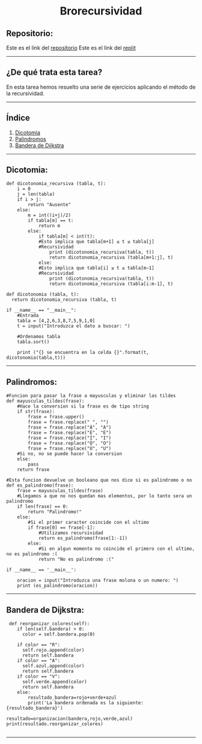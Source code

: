  <h1 align="center">	Brorecursividad</h1>

<h2>Repositorio:</h2>

Este es el link del [repositorio](https://github.com/Barroso03/brorecursividad.git)
Este es el link del [replit](https://replit.com/@Barroso03/brorecursividad#palindromos.py)
***
<h2>¿De qué trata esta tarea?</h2>

En esta tarea hemos resuelto una serie de ejercicios aplicando el método de la recursividad.

***

## Índice

1. [Dicotomia](#id1)
2. [Palindromos](#id2)
3. [Bandera de Dijkstra](#id3)
***

## Dicotomia:<a name="id1"></a>

```
def dicotonomia_recursiva (tabla, t):
    i = 0
    j = len(tabla)
    if i > j:
        return "Ausente"
    else:
        m = int((i+j)/2)
        if tabla[m] == t:
            return m
        else:
            if tabla[m] < int(t):
            #Esto implica que tabla[m+1] ≤ t ≤ tabla[j] 
            #Recursividad
                print (dicotonomia_recursiva(tabla, t))
                return dicotonomia_recursiva (tabla[m+1:j], t)
            else:
            #Esto implica que tabla[i] ≤ t ≤ tabla[m–1] 
            #Recursividad
                print (dicotonomia_recursiva(tabla, t))
                return dicotonomia_recursiva (tabla[i:m-1], t)

def dicotonomia (tabla, t):
  return dicotonomia_recursiva (tabla, t)

if __name__ == "__main__":
    #Entrada
    tabla = [4,2,6,3,8,7,5,9,1,0]
    t = input("Introduzca el dato a buscar: ")
    
    #Ordenamos tabla
    tabla.sort()

    print ("{} se encuentra en la celda {}".format(t, dicotonomia(tabla,t)))
```
***

## Palindromos:<a name="id2"></a>

```
#Funcion para pasar la frase a mayusculas y eliminar las tildes
def mayusculas_tildes(frase):
    #Hace la conversion si la frase es de tipo string
    if str(frase):
        frase = frase.upper()
        frase = frase.replace(" ", "")
        frase = frase.replace("Á", "A")
        frase = frase.replace("É", "E")
        frase = frase.replace("Í", "I")
        frase = frase.replace("Ó", "O")
        frase = frase.replace("Ú", "U")
    #Si no, no se puede hacer la conversion
    else:
        pass
    return frase

#Esta funcion devuelve un booleano que nos dice si es palindromo o no
def es_palindromo(frase):
    frase = mayusculas_tildes(frase)
    #Llegamos a que no nos quedan mas elementos, por lo tanto sera un palindromo
    if len(frase) == 0:
        return "Palindromo!"
    else:
        #Si el primer caracter coincide con el ultimo
        if frase[0] == frase[-1]:
            #Utilizamos recursividad
            return es_palindromo(frase[1:-1])
        else:
            #Si en algun momento no coincide el primero con el ultimo, no es palindromo :(
            return "No es palindromo :("

if __name__ == '__main__':

    oracion = input("Introduzca una frase molona o un numero: ")
    print (es_palindromo(oracion))
```
***

## Bandera de Dijkstra:<a name="id3"></a>

```
 def reorganizar_colores(self):
    if len(self.bandera) > 0:
      color = self.bandera.pop(0)

    if color == "R":
      self.rojo.append(color)
      return self.bandera
    if color == "A":
      self.azul.append(color)
      return self.bandera
    if color == "V":
      self.verde.append(color)
      return self.bandera
    else:
        resultado_bandera=rojo+verde+azul
        print('La bandera ordenada es la siguiente: {resultado_bandera}')

resultado=organizacion(bandera,rojo,verde,azul)
print(resultado.reorganizar_colores)
    
```
***

